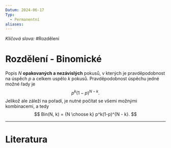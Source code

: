```yaml
---
Datum: 2024-06-17
Typ:
  - Permanentní
aliases:
---
```

*Klíčová slova:* #Rozdělení
# Rozdělení - Binomické
Popis $N$ **opakovaných a nezávislých** pokusů, v kterých je pravděpodobnost na úspěch $p$ a celkem uspělo $k$ pokusů. Pravděpodobnost úspěchu jedné možné řady je
$$
p^k(1-p)^{N - k}.
$$
Jelikož ale záleží na pořadí, je nutné počítat se všemi možnými kombinacemi, a tedy
$$
Bin(N, k) = {N \choose k} p^k(1-p)^{N - k}.
$$
- - -
# Literatura

